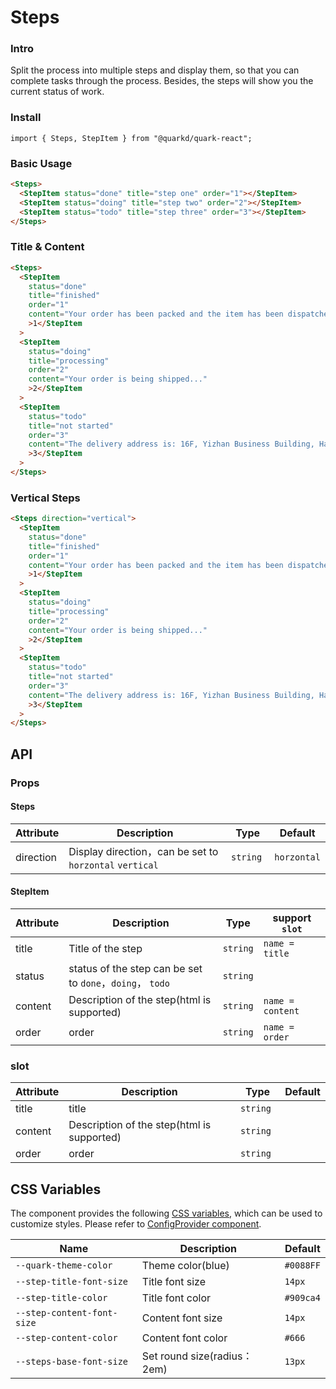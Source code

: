 # Steps

### Intro

Split the process into multiple steps and display them, so that you can complete tasks through the process. Besides, the steps will show you the current status of work.

### Install

```tsx
import { Steps, StepItem } from "@quarkd/quark-react";
```

### Basic Usage

```html
<Steps>
  <StepItem status="done" title="step one" order="1"></StepItem>
  <StepItem status="doing" title="step two" order="2"></StepItem>
  <StepItem status="todo" title="step three" order="3"></StepItem>
</Steps>
```

### Title & Content

```html
<Steps>
  <StepItem
    status="done"
    title="finished"
    order="1"
    content="Your order has been packed and the item has been dispatched"
    >1</StepItem
  >
  <StepItem
    status="doing"
    title="processing"
    order="2"
    content="Your order is being shipped..."
    >2</StepItem
  >
  <StepItem
    status="todo"
    title="not started"
    order="3"
    content="The delivery address is: 16F, Yizhan Business Building, Hangzhou"
    >3</StepItem
  >
</Steps>
```

### Vertical Steps

```html
<Steps direction="vertical">
  <StepItem
    status="done"
    title="finished"
    order="1"
    content="Your order has been packed and the item has been dispatched"
    >1</StepItem
  >
  <StepItem
    status="doing"
    title="processing"
    order="2"
    content="Your order is being shipped..."
    >2</StepItem
  >
  <StepItem
    status="todo"
    title="not started"
    order="3"
    content="The delivery address is: 16F, Yizhan Business Building, Hangzhou"
    >3</StepItem
  >
</Steps>
```

## API

### Props

#### Steps

| Attribute | Description                                             | Type      | Default     |
| --------- | ------------------------------------------------------- | --------- | ----------- |
| direction | Display direction，can be set to `horzontal` `vertical` | `string ` | `horzontal` |

#### StepItem

| Attribute | Description                                               | Type     | support `slot`    |
| --------- | --------------------------------------------------------- | -------- | ----------------- |
| title     | Title of the step                                         | `string` | `name = title`    |
| status    | status of the step can be set to `done`，`doing`， `todo` | `string` |                   |
| content   | Description of the step(html is supported)                | `string` | `name = content ` |
| order     | order                                                     | `string` | `name = order`    |

### slot

| Attribute | Description                                | Type      | Default |
| --------- | ------------------------------------------ | --------- | ------- |
| title     | title                                      | `string`  |         |
| content   | Description of the step(html is supported) | `string ` |         |
| order     | order                                      | `string`  |

## CSS Variables

The component provides the following [CSS variables](https://developer.mozilla.org/zh-CN/docs/Web/CSS/Using_CSS_custom_properties), which can be used to customize styles. Please refer to [ConfigProvider component](#/zh-CN/guide/theme).

| Name                       | Description                  | Default   |
| -------------------------- | ---------------------------- | --------- |
| `--quark-theme-color`      | Theme color(blue)            | `#0088FF` |
| `--step-title-font-size`   | Title font size              | `14px`    |
| `--step-title-color`       | Title font color             | `#909ca4` |
| `--step-content-font-size` | Content font size            | `14px`    |
| `--step-content-color`     | Content font color           | `#666`    |
| `--steps-base-font-size`   | Set round size(radius： 2em) | `13px`    |
